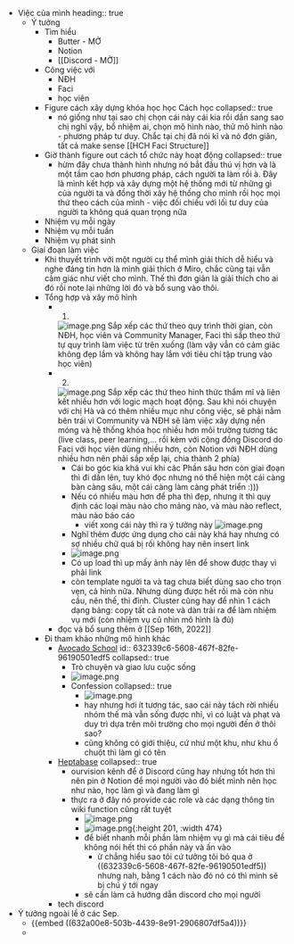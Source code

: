 - Việc của mình
  heading:: true
	- Ý tưởng
		- Tìm hiểu
			- Butter - MỞ
			- Notion
			- [[Discord - MỞ]]
		- Công việc với
			- NĐH
			- Faci
			- học viên
		- Figure cách xây dựng khóa học học Cách học
		  collapsed:: true
			- nó giống như tại sao chị chọn cái này cái kia rồi dần sang sao chị nghĩ vậy, bổ nhiệm ai, chọn mô hình nào, thử mô hình nào - phương pháp tư duy. Chắc tại chị đã nói kĩ và nó đơn giản, tất cả make sense [[HCH Faci Structure]]
		- Giờ thành figure out cách tổ chức này hoạt động
		  collapsed:: true
			- hừm đây chưa thành hình nhưng nó bắt đầu thú vị hơn và là một tầm cao hơn phương pháp, cách người ta làm rồi à. Đây là mình kết hợp và xây dựng một hệ thống mới từ những gì của người ta và đồng thời xây hệ thống cho mình rồi học mọi thứ theo cách của mình - việc đối chiếu với lối tư duy của người ta không quá quan trọng nữa
		- Nhiệm vụ mỗi ngày
		- Nhiệm vụ mỗi tuần
		- Nhiệm vụ phát sinh
	- Giai đoạn làm việc
		- Khi thuyết trình với một người cụ thể mình giải thích dễ hiểu và nghe đáng tin hơn là mình giải thích ở Miro, chắc cũng tại vẫn cảm giác như viết cho mình. Thế thì đơn giản là giải thích cho ai đó rồi note lại những lời đó và bổ sung vào thôi.
		- Tổng hợp và xây mô hình
			- 1.
			  ![image.png](../assets/image_1663244358883_0.png)
			  Sắp xếp các thứ theo quy trình thời gian, còn NĐH, học viên và Community Manager, Faci thì sắp theo thứ tự quy trình làm việc từ trên xuống (làm vậy vẫn có cảm giác không đẹp lắm và không hay lắm với tiêu chí tập trung vào học viên)
			- 2. 
			  ![image.png](../assets/image_1663244163769_0.png)
			  Sắp xếp các thứ theo hình thức thẩm mĩ và liên kết nhiều hơn với logic mạch hoạt động. Sau khi nói chuyện với chị Hà và có thêm nhiều mục như công việc, sẽ phải nằm bên trái vì Community và NĐH sẽ làm việc xây dựng nền móng và hệ thống khóa học nhiều hơn môi trường tương tác (live class, peer learning,... rồi kèm với cộng đồng Discord do Faci với học viên dùng nhiều hơn, còn Notion với NĐH dùng nhiều hơn nên phải sắp xếp lại, chia thành 2 phía)
				- Cái bo góc kia khá vui khi các Phần sâu hơn còn giai đoạn thì đi dần lên, tuy khó đọc nhưng nó thể hiện một cái càng bàn càng sâu, một cái càng làm càng phát triển :)))
				- Nếu có nhiều màu hơn để pha thì đẹp, nhưng ít thì quy định các loại màu nào cho mảng nào, và màu nào reflect, màu nào báo cáo
					- viết xong cái này thì ra ý tưởng này
					  ![image.png](../assets/image_1663245683798_0.png)
				- Nghĩ thêm được ứng dụng cho cái này khá hay nhưng có sợ nhiều chữ quá bị rối không hay nên insert link
				- ![image.png](../assets/image_1663246470293_0.png)
				- Có up load thì up mấy ảnh này lên để show được thay vì phải link
				- còn template người ta và tag chưa biết dùng sao cho trọn vẹn, cả hình nữa. Nhưng dùng được hết rồi mà còn nhu cầu, nên thế, thì đỉnh. Cluster cũng hay để nhìn 1 cách dạng bảng: copy tất cả note và dàn trải ra để làm nhiệm vụ mới (còn nhiệm vụ cũ nhìn mô hình là đủ)
			- đọc và bổ sung thêm ở [[Sep 16th, 2022]]
		- Đi tham khảo những mô hình khác
			- [Avocado School](https://discord.gg/aavocadoschool)
			  id:: 632339c6-5608-467f-82fe-96190501edf5
			  collapsed:: true
				- Trò chuyện và giao lưu cuộc sống
				- ![image.png](../assets/image_1663253360347_0.png)
				- Confession
				  collapsed:: true
					- ![image.png](../assets/image_1663254164402_0.png)
					- hay nhưng hơi ít tương tác, sao cái này tách rời nhiều nhóm thế mà vẫn sống được nhỉ, vì có luật và phạt và duy trì dựa trên môi trường cho mọi người đến ở thôi sao?
					- cũng không có giới thiệu, cứ như một khu, như khu ổ chuột thì làm gì có tên
			- [Heptabase](https://discord.com/invite/KAkXjPX8Yn)
			  collapsed:: true
				- ourvision kênh để ở Discord cũng hay nhưng tốt hơn thì nên pin ở Notion để mọi người vào đó biết mình nên học như nào, học làm gì và đang làm gì
				- thực ra ở đây nó provide các role và các dạng thông tin wiki function cũng rất tuyệt
					- ![image.png](../assets/image_1663293607767_0.png)
					- ![image.png](../assets/image_1663293620109_0.png){:height 201, :width 474}
					- để biết nhanh mỗi phần làm nhiệm vụ gì mà cái tiêu đề không nói hết thì có phần này và ấn vào
						- ừ chẳng hiểu sao tôi cứ tưởng tôi bỏ qua ở ((632339c6-5608-467f-82fe-96190501edf5)) nhưng nah, bằng 1 cách nào đó nó có thì mình sẽ bị chú ý tới ngay
					- sẽ cần làm cả hướng dẫn discord cho mọi người
			- tech discord
- Ý tưởng ngoài lề ở các Sep.
	- {{embed ((632a00e8-503b-4439-8e91-2906807df5a4))}}
	-